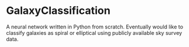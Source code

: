 # GalaxyClassification
A neural network written in Python from scratch. Eventually would like to classify galaxies as spiral or elliptical using publicly available sky survey data.
